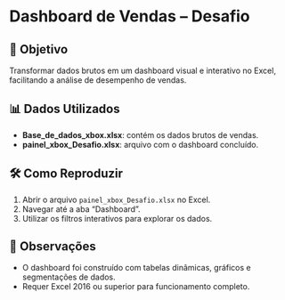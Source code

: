 # Dashboard de Vendas – Desafio

## 🎯 Objetivo
Transformar dados brutos em um dashboard visual e interativo no Excel, facilitando a análise de desempenho de vendas.

## 📊 Dados Utilizados
- **Base_de_dados_xbox.xlsx**: contém os dados brutos de vendas.
- **painel_xbox_Desafio.xlsx**: arquivo com o dashboard concluído.

## 🛠️ Como Reproduzir
1. Abrir o arquivo `painel_xbox_Desafio.xlsx` no Excel.
2. Navegar até a aba “Dashboard”.
3. Utilizar os filtros interativos para explorar os dados.

## 📌 Observações
- O dashboard foi construído com tabelas dinâmicas, gráficos e segmentações de dados.
- Requer Excel 2016 ou superior para funcionamento completo.

